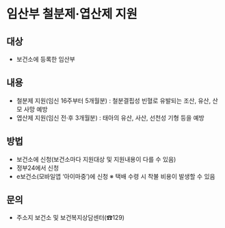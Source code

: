 # 임산부 철분제·엽산제 지원

## 대상
- 보건소에 등록한 임산부

## 내용
- 철분제 지원(임신 16주부터 5개월분) : 철분결핍성 빈혈로 유발되는 조산, 유산, 산모 사망 예방
- 엽산제 지원(임신 전·후 3개월분) : 태아의 유산, 사산, 선천성 기형 등을 예방 

## 방법
- 보건소에 신청(보건소마다 지원대상 및 지원내용이 다를 수 있음)
- 정부24에서 신청
- e보건소(모바일앱 ‘아이마중’)에 신청
  ※ 택배 수령 시 착불 비용이 발생할 수 있음

## 문의
- 주소지 보건소 및 보건복지상담센터(☎129)